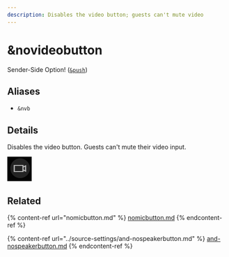 ```yaml
---
description: Disables the video button; guests can't mute video
---
```


# \&novideobutton

Sender-Side Option! ([`&push`](../source-settings/push.md))

## Aliases

* `&nvb`

## Details

Disables the video button. Guests can't mute their video input.

![](<../.gitbook/assets/image (58).png>)

## Related

{% content-ref url="nomicbutton.md" %}
[nomicbutton.md](nomicbutton.md)
{% endcontent-ref %}

{% content-ref url="../source-settings/and-nospeakerbutton.md" %}
[and-nospeakerbutton.md](../source-settings/and-nospeakerbutton.md)
{% endcontent-ref %}
